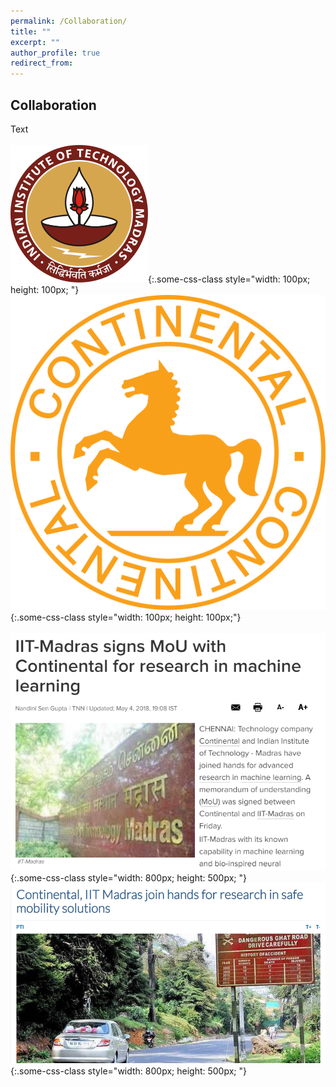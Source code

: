 ```yaml
---
permalink: /Collaboration/
title: ""
excerpt: ""
author_profile: true
redirect_from: 
---
```

## Collaboration
Text
<br><br>
![test](iitm.png){:.some-css-class style="width: 100px; height: 100px; "} 
&nbsp;&nbsp;&nbsp;&nbsp;&nbsp;&nbsp;&nbsp;&nbsp;&nbsp;&nbsp;&nbsp;&nbsp;&nbsp;&nbsp;
![test](conti.svg){:.some-css-class style="width: 100px; height: 100px;"}
<br><br>
![test](a.png){:.some-css-class style="width: 800px; height: 500px; "} 
![test](b.png){:.some-css-class style="width: 800px; height: 500px; "}

